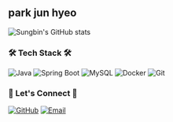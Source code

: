 ##  park jun hyeo 

![Sungbin's GitHub stats](https://github-readme-stats.vercel.app/api?username=parkkkkjuneHyeon&show_icons=true&theme=dark)

### 🛠 Tech Stack 🛠
![Java](https://img.shields.io/badge/Java-ED8B00?style=for-the-badge&logo=java&logoColor=white)
![Spring Boot](https://img.shields.io/badge/Spring%20Boot-6DB33F?style=for-the-badge&logo=springboot&logoColor=white)
![MySQL](https://img.shields.io/badge/MySQL-00000F?style=for-the-badge&logo=mysql&logoColor=white)
![Docker](https://img.shields.io/badge/Docker-2496ED?style=for-the-badge&logo=docker&logoColor=white)
![Git](https://img.shields.io/badge/Git-F05032?style=for-the-badge&logo=git&logoColor=white)

### 🌟 Let's Connect 🌟
[![GitHub](https://img.shields.io/badge/GitHub-181717?style=for-the-badge&logo=github)](https://github.com/parkkkkjuneHyeon)
[![Email](https://img.shields.io/badge/Email-D14836?style=for-the-badge&logo=gmail&logoColor=white)](mailto:gktkwk1108@gmail.com)

<!--
**parkkkkjuneHyeon/parkkkkjuneHyeon** is a ✨ _special_ ✨ repository because its `README.md` (this file) appears on your GitHub profile.

Here are some ideas to get you started:

- 🔭 I’m currently working on ...
- 🌱 I’m currently learning ...
- 👯 I’m looking to collaborate on ...
- 🤔 I’m looking for help with ...
- 💬 Ask me about ...
- 📫 How to reach me: ...
- 😄 Pronouns: ...
- ⚡ Fun fact: ...
-->

